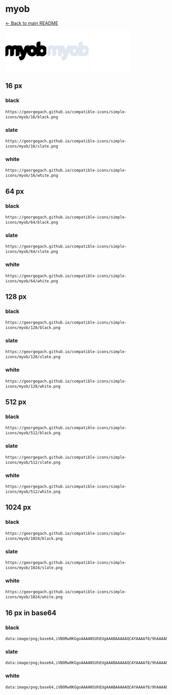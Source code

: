 # myob

[← Back to main README](../../README.md)


<img src="./128/black.png" width="128" alt="myob black icon" />
<img src="./128/slate.png" width="128" alt="myob slate icon" />
<img src="./128/white.png" width="128" alt="myob white icon" />

## 16 px

### black
```
https://georgegach.github.io/compatible-icons/simple-icons/myob/16/black.png
```

### slate
```
https://georgegach.github.io/compatible-icons/simple-icons/myob/16/slate.png
```

### white
```
https://georgegach.github.io/compatible-icons/simple-icons/myob/16/white.png
```

## 64 px

### black
```
https://georgegach.github.io/compatible-icons/simple-icons/myob/64/black.png
```

### slate
```
https://georgegach.github.io/compatible-icons/simple-icons/myob/64/slate.png
```

### white
```
https://georgegach.github.io/compatible-icons/simple-icons/myob/64/white.png
```

## 128 px

### black
```
https://georgegach.github.io/compatible-icons/simple-icons/myob/128/black.png
```

### slate
```
https://georgegach.github.io/compatible-icons/simple-icons/myob/128/slate.png
```

### white
```
https://georgegach.github.io/compatible-icons/simple-icons/myob/128/white.png
```

## 512 px

### black
```
https://georgegach.github.io/compatible-icons/simple-icons/myob/512/black.png
```

### slate
```
https://georgegach.github.io/compatible-icons/simple-icons/myob/512/slate.png
```

### white
```
https://georgegach.github.io/compatible-icons/simple-icons/myob/512/white.png
```

## 1024 px

### black
```
https://georgegach.github.io/compatible-icons/simple-icons/myob/1024/black.png
```

### slate
```
https://georgegach.github.io/compatible-icons/simple-icons/myob/1024/slate.png
```

### white
```
https://georgegach.github.io/compatible-icons/simple-icons/myob/1024/white.png
```

## 16 px in base64

### black
```
data:image/png;base64,iVBORw0KGgoAAAANSUhEUgAAABAAAAAQCAYAAAAf8/9hAAAABmJLR0QA/wD/AP+gvaeTAAAA0UlEQVQ4je3QPUpDARAE4O+9iPgUK20UJAriKay8gadInwNYWXsBLxArGyGF4AVMF8FKCIqdhUUS4g/EZgKPYJq0Os0uO7M/s/xjGbRwXi+s4AirOMAO9lGG38M2DqN9RA9NFAUe0vCRId9o4BoDtMOt4zlDZvqeJB0M0cUbPvGKJ4zxjjOMwr/gEuMSU9zk3FtM0rCF3eRl7BXRrcXWtMyGQQbdo8JFLhjiOKefop8FFU5wt+jTV2nu1Gqbc5oNedZvmMRrO/9QizN8Ldr+1/ADaB8ysRgmyoUAAAAASUVORK5CYII=
```

### slate
```
data:image/png;base64,iVBORw0KGgoAAAANSUhEUgAAABAAAAAQCAYAAAAf8/9hAAAABmJLR0QA/wD/AP+gvaeTAAABKElEQVQ4je2RvS6DYQCFn/O21H+aIPGblMQl2ExitIjVbncNBoO4DGGy2CQmGxsXUG/SeLXI1/hrpf2OSWJgYOXZzsmZzgP//Jjr28fNmLLtjyzbxdrd43yzPlwdHG1OU+hpufNWqkyUo6S8VruflXpeu0WXZ8ZHqjE1LxX03Onm63OT5aiYmlfYFYm2TS+iY1EAHUFeFdoipw0MCKLlIqgCtBEXAXsB6RgoAWeYrlCfzIqsDXIXLBcdtGMxCyojbgT7MosByRLHBgg+UaAlyGyPAlOIDBOUMwcWBkwfYsy2A/ZLrm5VYFQ4t+lH3pOoAU+WlhAReQ3CJcEtcL9h2XD65dPxJjuMKXuKKTv46BqNxvDnTUpp8HtV6WE13ma79Xp96Hey/xbv+g6Qy/H+HOMAAAAASUVORK5CYII=
```

### white
```
data:image/png;base64,iVBORw0KGgoAAAANSUhEUgAAABAAAAAQCAYAAAAf8/9hAAAABmJLR0QA/wD/AP+gvaeTAAAA4UlEQVQ4je2RsUpCARSGv3sVUcspF4NIIXqKJucWn8K9B2hylF6gF7CpJWgQfAHdFJyCSNwaHPSSEXwtB7kECu3+0+H8H5zznwNH/VtqV+3lG0X1Wi2pLbWhNtU0/Au1rl4FO1cn6qWaJOoMaAJboAT8AAXgGXgH7sKrAh9AMcdPULfqQF2rr+qn+q0u1Tc1U1fqvboJf6E+qlkKCLxEoiHwBayAM+A86hRoAUlwZaAOmAJZrCowBirAA7AE1sBNrN4BpjGgArSB0b5LP0WkQa5X+8OcHHrVrdpXT/dCR+30CyXlq8/gEWXnAAAAAElFTkSuQmCC
```

